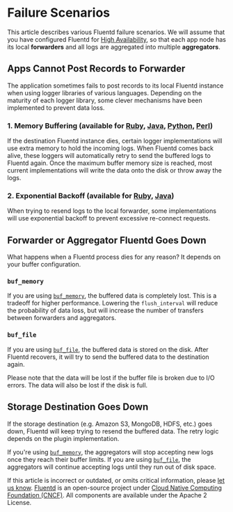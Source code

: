 # Failure Scenarios

This article describes various Fluentd failure scenarios. We will assume that you have configured Fluentd for [High Availability](high-availability.md), so that each app node has its local **forwarders** and all logs are aggregated into multiple **aggregators**.

## Apps Cannot Post Records to Forwarder

The application sometimes fails to post records to its local Fluentd instance when using logger libraries of various languages. Depending on the maturity of each logger library, some clever mechanisms have been implemented to prevent data loss.

### 1. Memory Buffering \(available for [Ruby](../language-bindings/ruby.md), [Java](../language-bindings/java.md), [Python](../language-bindings/python.md), [Perl](../language-bindings/perl.md)\)

If the destination Fluentd instance dies, certain logger implementations will use extra memory to hold the incoming logs. When Fluentd comes back alive, these loggers will automatically retry to send the buffered logs to Fluentd again. Once the maximum buffer memory size is reached, most current implementations will write the data onto the disk or throw away the logs.

### 2. Exponential Backoff \(available for [Ruby](../language-bindings/ruby.md), [Java](../language-bindings/java.md)\)

When trying to resend logs to the local forwarder, some implementations will use exponential backoff to prevent excessive re-connect requests.

## Forwarder or Aggregator Fluentd Goes Down

What happens when a Fluentd process dies for any reason? It depends on your buffer configuration.

### `buf_memory`

If you are using [`buf_memory`](../buffer/memory.md), the buffered data is completely lost. This is a tradeoff for higher performance. Lowering the `flush_interval` will reduce the probability of data loss, but will increase the number of transfers between forwarders and aggregators.

### `buf_file`

If you are using [`buf_file`](../buffer/file.md), the buffered data is stored on the disk. After Fluentd recovers, it will try to send the buffered data to the destination again.

Please note that the data will be lost if the buffer file is broken due to I/O errors. The data will also be lost if the disk is full.

## Storage Destination Goes Down

If the storage destination \(e.g. Amazon S3, MongoDB, HDFS, etc.\) goes down, Fluentd will keep trying to resend the buffered data. The retry logic depends on the plugin implementation.

If you're using [`buf_memory`](../buffer/memory.md), the aggregators will stop accepting new logs once they reach their buffer limits. If you are using [`buf_file`](../buffer/file.md), the aggregators will continue accepting logs until they run out of disk space.

If this article is incorrect or outdated, or omits critical information, please [let us know](https://github.com/fluent/fluentd-docs-gitbook/issues?state=open). [Fluentd](http://www.fluentd.org/) is an open-source project under [Cloud Native Computing Foundation \(CNCF\)](https://cncf.io/). All components are available under the Apache 2 License.

